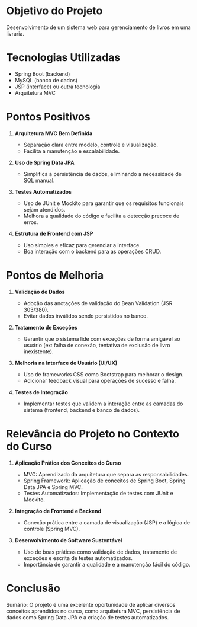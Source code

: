 # Objetivo do Projeto

Desenvolvimento de um sistema web para gerenciamento de livros em uma livraria.

# Tecnologias Utilizadas

- Spring Boot (backend)
- MySQL (banco de dados)
- JSP (interface) ou outra tecnologia
- Arquitetura MVC

# Pontos Positivos

1. **Arquitetura MVC Bem Definida**  
   - Separação clara entre modelo, controle e visualização.  
   - Facilita a manutenção e escalabilidade.

2. **Uso de Spring Data JPA**  
   - Simplifica a persistência de dados, eliminando a necessidade de SQL manual.

3. **Testes Automatizados**  
   - Uso de JUnit e Mockito para garantir que os requisitos funcionais sejam atendidos.  
   - Melhora a qualidade do código e facilita a detecção precoce de erros.

4. **Estrutura de Frontend com JSP**  
   - Uso simples e eficaz para gerenciar a interface.  
   - Boa interação com o backend para as operações CRUD.

# Pontos de Melhoria

1. **Validação de Dados**  
   - Adoção das anotações de validação do Bean Validation (JSR 303/380).  
   - Evitar dados inválidos sendo persistidos no banco.

2. **Tratamento de Exceções**  
   - Garantir que o sistema lide com exceções de forma amigável ao usuário (ex: falha de conexão, tentativa de exclusão de livro inexistente).

3. **Melhoria na Interface de Usuário (UI/UX)**  
   - Uso de frameworks CSS como Bootstrap para melhorar o design.  
   - Adicionar feedback visual para operações de sucesso e falha.

4. **Testes de Integração**  
   - Implementar testes que validem a interação entre as camadas do sistema (frontend, backend e banco de dados).

# Relevância do Projeto no Contexto do Curso

1. **Aplicação Prática dos Conceitos do Curso**  
   - MVC: Aprendizado da arquitetura que separa as responsabilidades.  
   - Spring Framework: Aplicação de conceitos de Spring Boot, Spring Data JPA e Spring MVC.  
   - Testes Automatizados: Implementação de testes com JUnit e Mockito.

2. **Integração de Frontend e Backend**  
   - Conexão prática entre a camada de visualização (JSP) e a lógica de controle (Spring MVC).

3. **Desenvolvimento de Software Sustentável**  
   - Uso de boas práticas como validação de dados, tratamento de exceções e escrita de testes automatizados.  
   - Importância de garantir a qualidade e a manutenção fácil do código.

# Conclusão

Sumário: O projeto é uma excelente oportunidade de aplicar diversos conceitos aprendidos no curso, como arquitetura MVC, persistência de dados como Spring Data JPA e a criação de testes automatizados.
